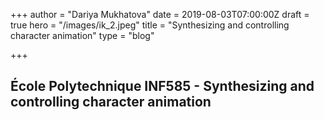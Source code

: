+++
author = "Dariya Mukhatova"
date = 2019-08-03T07:00:00Z
draft = true
hero = "/images/ik_2.jpeg"
title = "Synthesizing and controlling character animation"
type = "blog"

+++
## École Polytechnique INF585 - **Synthesizing and controlling character animation**
